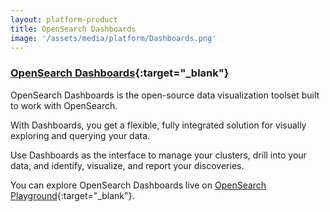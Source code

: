 ```yaml
---
layout: platform-product
title: OpenSearch Dashboards
image: '/assets/media/platform/Dashboards.png'
---
```


### [OpenSearch Dashboards](https://playground.opensearch.org/app/home){:target="_blank"}

OpenSearch Dashboards is the open-source data visualization toolset built to work with OpenSearch. 

With Dashboards, you get a flexible, fully integrated solution for visually exploring and querying your data. 

Use Dashboards as the interface to manage your clusters, drill into your data, and identify, visualize, and report your discoveries. 

You can explore OpenSearch Dashboards live on [OpenSearch Playground](https://playground.opensearch.org/app/home){:target="_blank"}.
